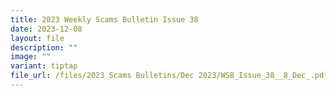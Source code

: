 ```yaml
---
title: 2023 Weekly Scams Bulletin Issue 38
date: 2023-12-08
layout: file
description: ""
image: ""
variant: tiptap
file_url: /files/2023 Scams Bulletins/Dec 2023/WSB_Issue_38__8_Dec_.pdf
---
```

